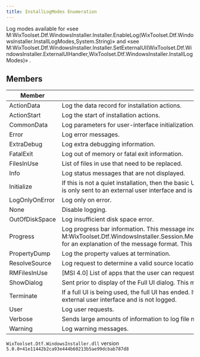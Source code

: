 ```yaml
---
title: InstallLogModes Enumeration
---
```

Log modes available for «see M:WixToolset.Dtf.WindowsInstaller.Installer.EnableLog(WixToolset.Dtf.WindowsInstaller.InstallLogModes,System.String)» and «see M:WixToolset.Dtf.WindowsInstaller.Installer.SetExternalUI(WixToolset.Dtf.WindowsInstaller.ExternalUIHandler,WixToolset.Dtf.WindowsInstaller.InstallLogModes)» .
## Members
| Member | Description |
| ------ | ----------- |
| ActionData | Log the data record for installation actions. |
| ActionStart | Log the start of installation actions. |
| CommonData | Log parameters for user-interface initialization. |
| Error | Log error messages. |
| ExtraDebug | Log extra debugging information. |
| FatalExit | Log out of memory or fatal exit information. |
| FilesInUse | List of files in use that need to be replaced. |
| Info | Log status messages that are not displayed. |
| Initialize | If this is not a quiet installation, then the basic UI has been initialized. If this is a full UI installation, the Full UI is not yet initialized. This message is only sent to an external user interface and is not logged. |
| LogOnlyOnError | Log only on error. |
| None | Disable logging. |
| OutOfDiskSpace | Log insufficient disk space error. |
| Progress | Log progress bar information. This message includes information on units so far and total number of units. See «see M:WixToolset.Dtf.WindowsInstaller.Session.Message(WixToolset.Dtf.WindowsInstaller.InstallMessage,WixToolset.Dtf.WindowsInstaller.Record)» for an explanation of the message format. This message is only sent to an external user interface and is not logged. |
| PropertyDump | Log the property values at termination. |
| ResolveSource | Log request to determine a valid source location. |
| RMFilesInUse | [MSI 4.0] List of apps that the user can request Restart Manager to shut down and restart. |
| ShowDialog | Sent prior to display of the Full UI dialog. This message is only sent to an external user interface and is not logged. |
| Terminate | If a full UI is being used, the full UI has ended. If this is not a quiet installation, the basic UI has not yet ended. This message is only sent to an external user interface and is not logged. |
| User | Log user requests. |
| Verbose | Sends large amounts of information to log file not generally useful to users. May be used for support. |
| Warning | Log warning messages. |
`WixToolset.Dtf.WindowsInstaller.dll` version `5.0.0+41e11442b2ca93e444b60213b5ae99dcbab787d8`
